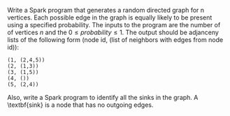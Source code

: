 Write a Spark program that generates a random directed graph for n vertices. Each possible edge in the graph is equally likely to be present using a specified probability. The inputs to the program are the number of of vertices $n$ and the $0 \leq probability \leq 1$. The output should be adjanceny lists of the following form (node id, (list of neighbors with edges from node id)):
```
(1, (2,4,5))
(2, (1,3))
(3, (1,5))
(4, ())
(5, (2,4))
```

Also, write a Spark program to identify all the sinks in the graph. A \textbf{sink} is a node that has no outgoing edges.
